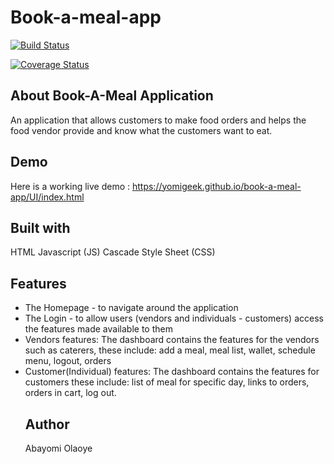 # Book-a-meal-app

[![Build Status](https://travis-ci.org/yomigeek/book-a-meal-app.svg?branch=feature)](https://travis-ci.org/yomigeek/book-a-meal-app)

[![Coverage Status](https://coveralls.io/repos/github/yomigeek/book-a-meal-app/badge.svg?branch=master)](https://coveralls.io/github/yomigeek/book-a-meal-app?branch=master)

## About Book-A-Meal Application
An application that allows customers to make food orders and helps the food vendor provide and know what the customers want to eat.

## Demo
Here is a working live demo : https://yomigeek.github.io/book-a-meal-app/UI/index.html

## Built with 
HTML
Javascript (JS)
Cascade Style Sheet (CSS)

## Features
<ul>
  <li>The Homepage - to navigate around the application</li>
<li>The Login - to allow users (vendors and individuals - customers) access the features made available to them </li>
  <li>Vendors features: The dashboard contains the features for the vendors such as caterers, these include: add a meal, meal list, wallet, schedule menu, logout, orders </li>
  <li>Customer(Individual) features: The dashboard contains the features for customers these include: list of meal for specific day, links to orders, orders in cart, log out. </li>
  
## Author 
Abayomi Olaoye
